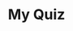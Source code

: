 ---
toc: true
comments: true
layout: post
title: My Quiz
description: Take a quiz about me!
type: hacks
courses: { compsci: {week: 2}}
---